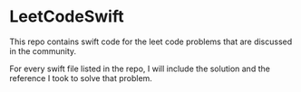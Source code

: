 # LeetCodeSwift

This repo contains swift code for the leet code problems that are discussed in the community.

For every swift file listed in the repo, I will include the solution and the reference I took to solve that problem.
